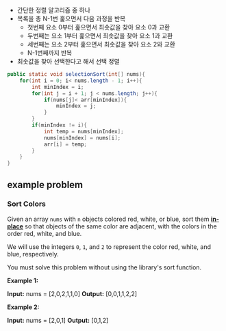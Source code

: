 - 간단한 정렬 알고리즘 중 하나
- 목록을 총 N-1번 훑으면서 다음 과정을 반복
	- 첫번째 요소 0부터 훑으면서 최솟값을 찾아 요소 0과 교환
	- 두번째는 요소 1부터 훑으면서 최솟값을 찾아 요소 1과 교환
	- 세번째는 요소 2부터 훑으면서 최솟값을 찾아 요소 2와 교환
	- N-1번째까지 반복
- 최솟값을 찾아 선택한다고 해서 선택 정렬



```java
public static void selectionSort(int[] nums){
	for(int i = 0; i< nums.length - 1; i++){
		int minIndex = i;
		for(int j = i + 1; j < nums.length; j++){
			if(nums[j]< arr[minIndex]){
				minIndex = j;
			}
		}
		if(minIndex != i){
			int temp = nums[minIndex];
			nums[minIndex] = nums[i];
			arr[i] = temp;
		}
	}
}
```



## example problem


### Sort Colors
Given an array `nums` with `n` objects colored red, white, or blue, sort them **[in-place](https://en.wikipedia.org/wiki/In-place_algorithm)** so that objects of the same color are adjacent, with the colors in the order red, white, and blue.

We will use the integers `0`, `1`, and `2` to represent the color red, white, and blue, respectively.

You must solve this problem without using the library's sort function.

**Example 1:**

**Input:** nums = [2,0,2,1,1,0]
**Output:** [0,0,1,1,2,2]

**Example 2:**

**Input:** nums = [2,0,1]
**Output:** [0,1,2]